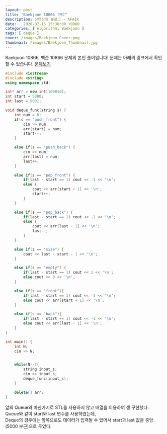 ```yaml
---
layout: post
title: "Baekjoon 10866 (덱)"
description: 신연상의 블로그 - AFAIK
date:   2020-07-15 15:30:00 +0900
categories: [ Algorithm, Baekjoon ]
tags: [ deque ]
cover: /images/Baekjoon_Cover.png
thumbnail: /images/Baekjoon_Thumbnail.jpg
---
```


Baekjoon 10866, 백준 10866 문제의 본인 풀이입니다!
문제는 아래의 링크에서 확인할 수 있습니다.
[문제보기][prob]
<!-- more -->
```c++
#include <iostream>
#include <string>
using namespace std;

int* arr = new int[100010];
int start = 5000;
int last = 5001;

void deque_func(string s) {
    int num = 0;
    if(s == "push_front") {
        cin >> num;
        arr[start] = num;
        start--;
    }

    else if(s == "push_back") {
        cin >> num;
        arr[last] = num;
        last++;
    }

    else if(s == "pop_front") {
        if(last - start == 1) cout << -1 << '\n';
        else {
            cout << arr[start + 1] << '\n';
            start++;
        }
    }

    else if(s == "pop_back") {
        if(last - start == 1) cout << -1 << '\n';
        else {
            cout << arr[last - 1] << '\n';
            last--;
        }
    }

    else if(s == "size") {
        cout << last - start - 1 << '\n';
    }

    else if(s == "empty") {
        if(last - start == 1) cout << 1 << '\n';
        else cout << 0 << '\n';
    }

    else if(s == "front"){
        if(last - start == 1) cout << -1 << '\n';
        else cout << arr[start + 1] << '\n';
    }

    else if(s == "back"){
        if(last - start == 1) cout << -1 << '\n';
        else cout << arr[last - 1] << '\n';
    }
}

int main() {
    int N;
    cin >> N;


    while(N--){
        string input_s;
        cin >> input_s;
        deque_func(input_s);
    }

    delete[] arr;
}
```

앞의 Queue와 마찬가지로 STL을 사용하지 않고 배열을 이용하여 생 구현했다.
Queue와 같이 start와 last 변수를 사용하였는데,   
Deque의 경우에는 앞쪽으로도 데이터가 입력될 수 있어서 start과 last 값을 중앙(5000 부근)으로 두었다.

[prob]: https://www.acmicpc.net/problem/10866
